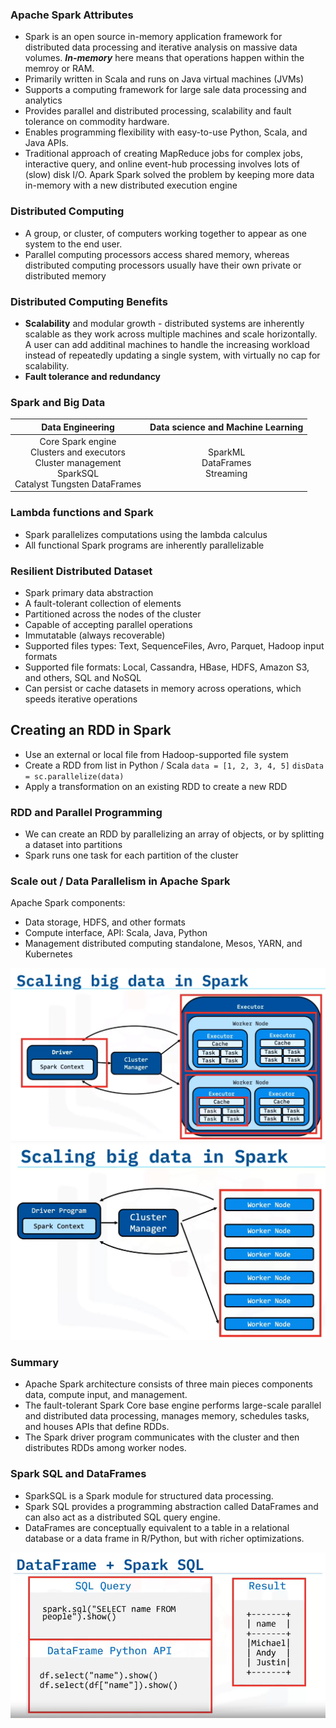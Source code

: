 ### Apache Spark Attributes 

* Spark is an open source in-memory application framework for distributed data processing and iterative analysis on massive data volumes. ***In-memory*** here means that operations happen within the memroy or RAM.
* Primarily written in Scala and runs on Java virtual machines (JVMs)
* Supports a computing framework for large sale data processing and analytics
* Provides parallel and distributed processing, scalability and fault tolerance on commodity hardware.
* Enables programming flexibility with easy-to-use Python, Scala, and Java APIs.
* Traditional approach of creating MapReduce jobs for complex jobs, interactive query, and online event-hub processing involves lots of (slow) disk I/O. Apark Spark solved the problem by keeping more data in-memory with a new distributed execution engine

### Distributed Computing
* A group, or cluster, of computers working together to appear as one system to the end user.
* Parallel computing processors access shared memory, whereas distributed computing processors usually have their own private or distributed memory

### Distributed Computing Benefits
* **Scalability** and modular growth - distributed systems are inherently scalable as they work across multiple machines and scale horizontally. A user can add additinal machines to handle the increasing workload instead of repeatedly updating a single system, with virtually no cap for scalability.
* **Fault tolerance and redundancy**

### Spark and Big Data 

|Data Engineering        |Data science and Machine Learning|
|:----------------------:|:---------------------------------:|
|Core Spark engine <br> Clusters and executors <br> Cluster management <br> SparkSQL <br> Catalyst Tungsten DataFrames|SparkML <br> DataFrames <br> Streaming|

### Lambda functions and Spark
* Spark parallelizes computations using the lambda calculus
* All functional Spark programs are inherently parallelizable

### Resilient Distributed Dataset
* Spark primary data abstraction
* A fault-tolerant collection of elements
* Partitioned across the nodes of the cluster
* Capable of accepting parallel operations
* Immutatable (always recoverable)
* Supported files types: Text, SequenceFiles, Avro, Parquet, Hadoop input formats
* Supported file formats: Local, Cassandra, HBase, HDFS, Amazon S3, and others, SQL and NoSQL
* Can persist or cache datasets in memory across operations, which speeds iterative operations

## Creating an RDD in Spark
* Use an external or local file from Hadoop-supported file system
* Create a RDD from list in Python / Scala
`data = [1, 2, 3, 4, 5]`
`disData = sc.parallelize(data)`
* Apply a transformation on an existing RDD to create a new RDD
  
### RDD and Parallel Programming
* We can create an RDD by parallelizing an array of objects, or by splitting a dataset into partitions
* Spark runs one task for each partition of the cluster

### Scale out / Data Parallelism in Apache Spark
Apache Spark components: 
* Data storage, HDFS, and other formats
* Compute interface, API: Scala, Java, Python
* Management distributed computing standalone, Mesos, YARN, and Kubernetes

![](SparkArchitecture.PNG?raw=true)
![](SparkScaleUp.PNG?raw=true)

### Summary
* Apache Spark architecture consists of three main pieces components data, compute input, and management. 
* The fault-tolerant Spark Core base engine performs large-scale parallel and distributed data processing, manages memory, schedules tasks, and houses APIs that define RDDs.
* The Spark driver program communicates with the cluster and then distributes RDDs among worker nodes.

### Spark SQL and DataFrames
* SparkSQL is a Spark module for structured data processing.
* Spark SQL provides a programming abstraction called DataFrames and can also act as a distributed SQL query engine.
* DataFrames are conceptually equivalent to a table in a relational database or a data frame in R/Python, but with richer optimizations.

![](SparkSQL_DFAPI.PNG?raw=true)
